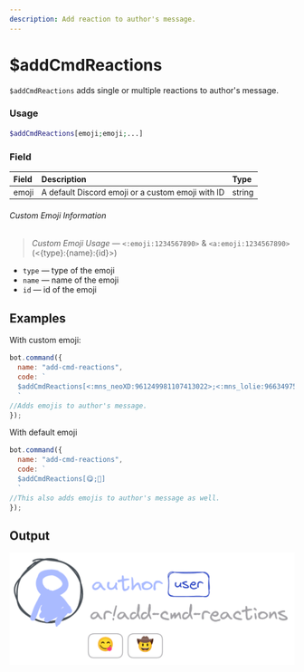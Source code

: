 ```yaml
---
description: Add reaction to author's message.
---
```


# $addCmdReactions

`$addCmdReactions` adds single or multiple reactions to author's message.

### Usage

```php
$addCmdReactions[emoji;emoji;...]
```

### Field

| Field | Description | Type |
| :--- | :--- | :--- |
| emoji | A default Discord emoji or a custom emoji with ID | string |

###### Custom Emoji Information

> *Custom Emoji Usage* — `<:emoji:1234567890>` & `<a:emoji:1234567890>` (<\{type\}:\{name\}:\{id\}>) 

* `type` — type of the emoji 
* `name` — name of the emoji
* `id` — id of the emoji

## Examples

With custom emoji:

```javascript
bot.command({
  name: "add-cmd-reactions",
  code: `
  $addCmdReactions[<:mns_neoXD:961249981107413022>;<:mns_lolie:966349758203559977>]
  `
//Adds emojis to author's message.
});
```

With default emoji

```javascript
bot.command({
  name: "add-cmd-reactions",
  code: `
  $addCmdReactions[😋;🤠]
  `
//This also adds emojis to author's message as well.
});
```

## Output 

![Add Command Reactions](/src/images/add_cmd_reactions.png "AddCmdReactions Example")
